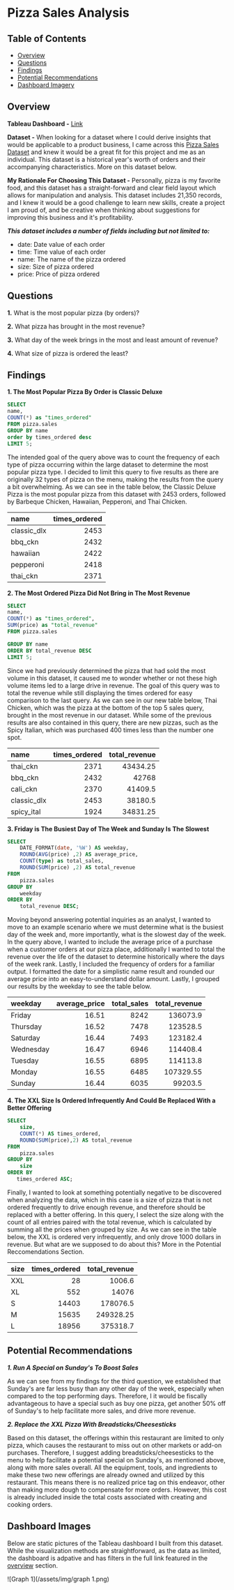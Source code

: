 # Pizza Sales Analysis

## Table of Contents
- [Overview](#overview)
- [Questions](#questions) 
- [Findings](#findings)
- [Potential Recommendations](#potential-recommendations)
- [Dashboard Imagery](#dashboard-images)

## Overview
**Tableau Dashboard -** [Link](https://public.tableau.com/views/PizzaSalesDashboard_17190327361970/PizzaSalesDashboard?:language=en-US&:sid=&:display_count=n&:origin=viz_share_link)

**Dataset -** When looking for a dataset where I could derive insights that would be applicable to a product business, I came across this [Pizza Sales Dataset](https://www.kaggle.com/datasets/mexwell/pizza-sales) and knew it would be a great fit for this project and me as an individual. This dataset is a historical year's worth of orders and their accompanying characteristics. More on this dataset below.

**My Rationale For Choosing This Dataset -** Personally, pizza is my favorite food, and this dataset has a straight-forward and clear field layout which allows for manipulation and analysis. This dataset includes 21,350 records, and I knew it would be a good challenge to learn new skills, create a project I am proud of, and be creative when thinking about suggestions for improving this business and it's profitability.

***This dataset includes a number of fields including but not limited to:***
- date: Date value of each order
- time: Time value of each order
- name: The name of the pizza ordered
- size: Size of pizza ordered
- price: Price of pizza ordered

## Questions
**1.** What is the most popular pizza (by orders)?

**2.** What pizza has brought in the most revenue?

**3.** What day of the week brings in the most and least amount of revenue?

**4.** What size of pizza is ordered the least?

## Findings
**1. The Most Popular Pizza By Order is Classic Deluxe**
``` SQL
SELECT 
name,
COUNT(*) as "times_ordered"
FROM pizza.sales
GROUP BY name
order by times_ordered desc
LIMIT 5;
```
The intended goal of the query above was to count the frequency of each type of pizza occurring within the large dataset to determine the most popular pizza type. I decided to limit this query to five results as there are originally 32 types of pizza on the menu, making the results from the query a bit overwhelming. As we can see in the table below, the Classic Deluxe Pizza is the most popular pizza from this dataset with 2453 orders, followed by Barbeque Chicken, Hawaiian, Pepperoni, and Thai Chicken.

| name         | times_ordered |
|:-------------|--------------:|
| classic_dlx	 | 2453          |
| bbq_ckn	     | 2432          | 
| hawaiian	   | 2422          |
| pepperoni	   | 2418          |
| thai_ckn	   | 2371          |

**2. The Most Ordered Pizza Did Not Bring in The Most Revenue**
``` SQL
SELECT 
name,
COUNT(*) as "times_ordered",
SUM(price) as "total_revenue"
FROM pizza.sales

GROUP BY name
ORDER BY total_revenue DESC
LIMIT 5;
```
Since we had previously determined the pizza that had sold the most volume in this dataset, it caused me to wonder whether or not these high volume items led to a large drive in revenue. The goal of this query was to total the revenue while still displaying the times ordered for easy comparison to the last query. As we can see in our new table below, Thai Chicken, which was the pizza at the bottom of the top 5 sales query, brought in the most revenue in our dataset. While some of the previous results are also contained in this query, there are new pizzas, such as the Spicy Italian, which was purchased 400 times less than the number one spot.

| name         | times_ordered |  total_revenue |     
|:-------------|--------------:|---------------:|
| thai_ckn	   | 2371          | 43434.25       |
| bbq_ckn	     | 2432          | 42768          |
| cali_ckn	   | 2370          | 41409.5        |
| classic_dlx  | 2453          | 38180.5        |
| spicy_ital	 | 1924          | 34831.25       |

**3. Friday is The Busiest Day of The Week and Sunday Is The Slowest**
``` SQL
SELECT 
    DATE_FORMAT(date, '%W') AS weekday,
    ROUND(AVG(price) ,2) AS average_price,
    COUNT(type) as total_sales,
	ROUND(SUM(price) ,2) AS total_revenue
FROM 
    pizza.sales
GROUP BY 
    weekday
ORDER BY 
    total_revenue DESC;
```
Moving beyond answering potential inquiries as an analyst, I wanted to move to an example scenario where we must determine what is the busiest day of the week and, more importantly, what is the slowest day of the week. In the query above, I wanted to include the average price of a purchase when a customer orders at our pizza place, additionally I wanted to total the revenue over the life of the dataset to determine historically where the days of the week rank. Lastly, I included the frequency of orders for a familiar output. I formatted the date for a simplistic name result and rounded our average price into an easy-to-understand dollar amount. Lastly, I grouped our results by the weekday to see the table below.

| weekday         | average_price |  total_sales | total_revenue |   
|:----------------|--------------:|-------------:|--------------:|
| Friday	        | 16.51         | 8242         | 136073.9      |
| Thursday	      | 16.52         | 7478         | 123528.5      |
| Saturday	      | 16.44         | 7493         | 123182.4      |
| Wednesday       | 16.47         | 6946         | 114408.4      |
| Tuesday	        | 16.55         | 6895         | 114113.8      |
| Monday          | 16.55         | 6485         | 107329.55     |
| Sunday	        | 16.44         | 6035         | 99203.5       |

**4. The XXL Size Is Ordered Infrequently And Could Be Replaced With a Better Offering**
``` SQL
SELECT 
    size,
    COUNT(*) AS times_ordered,
    ROUND(SUM(price),2) AS total_revenue
FROM 
    pizza.sales
GROUP BY 
    size
ORDER BY 
   times_ordered ASC;
```
Finally, I wanted to look at something potentially negative to be discovered when analyzing the data, which in this case is a size of pizza that is not ordered frequently to drive enough revenue, and therefore should be replaced with a better offering. In this query, I select the size along with the count of all entries paired with the total revenue, which is calculated by summing all the prices when grouped by size. As we can see in the table below, the XXL is ordered very infrequently, and only drove 1000 dollars in revenue. But what are we supposed to do about this? More in the Potential Reccomendations Section.

| size         | times_ordered | total_revenue |   
|:-------------|--------------:|--------------:|
| XXL	         | 28            | 1006.6        |
| XL	         | 552           | 14076         | 
| S	           | 14403         | 178076.5      | 
| M            | 15635         | 249328.25     |
| L            | 18956         | 375318.7      |


## Potential Recommendations

***1. Run A Special on Sunday's To Boost Sales***

  As we can see from my findings for the third question, we established that Sunday's are far less busy than any other day of the week, especially when compared to the top performing days. Therefore, I it would be fiscally advantageous to have a special such as buy one pizza, get another 50% off of Sunday's to help facilitate more sales, and drive more revenue.
  
***2. Replace the XXL Pizza With Breadsticks/Cheesesticks***

  Based on this dataset, the offerings within this restaurant are limited to only pizza, which causes the restaurant to miss out on other markets or add-on purchases. Therefore, I suggest adding breadsticks/cheesesticks to the menu to help facilitate a potential special on Sunday's, as mentioned above, along with more sales overall. All the equipment, tools, and ingredients to make these two new offerings are already owned and utilized by this restaurant. This means there is no realized price tag on this endeavor, other than making more dough to compensate for more orders. However, this cost is already included inside the total costs associated with creating and cooking orders.

## Dashboard Images
Below are static pictures of the Tableau dashboard I built from this dataset. While the visualization methods are straightforward, as the data as limited, the dashboard is adpative and has filters in the full link featured in the [overview](#overview) section. 

![Graph 1](/assets/img/graph 1.png)
